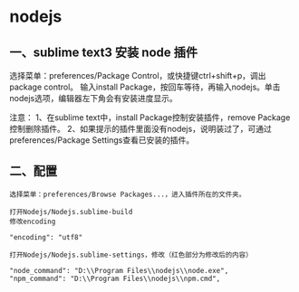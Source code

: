 # nodejs
## 一、sublime text3 安装 node 插件

选择菜单：preferences/Package Control，或快捷键ctrl+shift+p，调出package control。
输入install Package，按回车等待，再输入nodejs。单击nodejs选项，编辑器左下角会有安装进度显示。

注意：
1、在sublime text中，install Package控制安装插件，remove Package控制删除插件。
2、如果提示的插件里面没有nodejs，说明装过了，可通过preferences/Package Settings查看已安装的插件。

## 二、配置
```
选择菜单：preferences/Browse Packages...，进入插件所在的文件夹。

打开Nodejs/Nodejs.sublime-build
修改encoding

"encoding": "utf8"

打开Nodejs/Nodejs.sublime-settings，修改（红色部分为修改后的内容）

"node_command": "D:\\Program Files\\nodejs\\node.exe", 
"npm_command": "D:\\Program Files\\nodejs\\npm.cmd",
```

